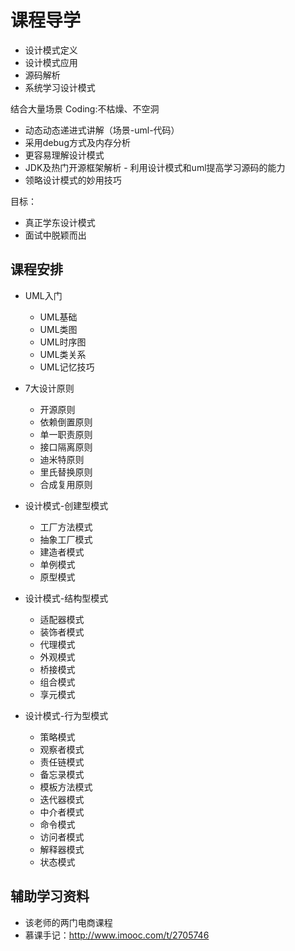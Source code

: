 # 课程导学

* 设计模式定义
* 设计模式应用
* 源码解析
* 系统学习设计模式

结合大量场景 Coding:不枯燥、不空洞

* 动态动态递进式讲解（场景-uml-代码）
* 采用debug方式及内存分析
* 更容易理解设计模式
* JDK及热门开源框架解析 - 利用设计模式和uml提高学习源码的能力
* 领略设计模式的妙用技巧

目标：

* 真正学东设计模式
* 面试中脱颖而出

## 课程安排

* UML入门
  - UML基础
  - UML类图
  - UML时序图
  - UML类关系
  - UML记忆技巧

* 7大设计原则
  - 开源原则
  - 依赖倒置原则
  - 单一职责原则
  - 接口隔离原则
  - 迪米特原则
  - 里氏替换原则
  - 合成复用原则

* 设计模式-创建型模式
  - 工厂方法模式
  - 抽象工厂模式
  - 建造者模式
  - 单例模式
  - 原型模式
* 设计模式-结构型模式
  - 适配器模式
  - 装饰者模式
  - 代理模式
  - 外观模式
  - 桥接模式
  - 组合模式
  - 享元模式

* 设计模式-行为型模式
  - 策略模式
  - 观察者模式
  - 责任链模式
  - 备忘录模式
  - 模板方法模式
  - 迭代器模式
  - 中介者模式
  - 命令模式
  - 访问者模式
  - 解释器模式
  - 状态模式

## 辅助学习资料

* 该老师的两门电商课程
* 慕课手记：http://www.imooc.com/t/2705746
